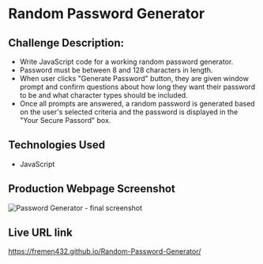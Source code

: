 # Random Password Generator

## Challenge Description:
* Write JavaScript code for a working random password generator.
* Password must be between 8 and 128 characters in length.
* When user clicks "Generate Password" button, they are given window prompt and confirm questions about how long they want their password to be and what character types should be included.
* Once all prompts are answered, a random password is generated based on the user's selected criteria and the password is displayed in the "Your Secure Passord" box.

## Technologies Used
* JavaScript

## Production Webpage Screenshot
![Password Generator - final screenshot](https://user-images.githubusercontent.com/87861603/131282745-13b067ce-1f0e-4439-b9d7-c50615d8868f.png)

## Live URL link
https://fremen432.github.io/Random-Password-Generator/
